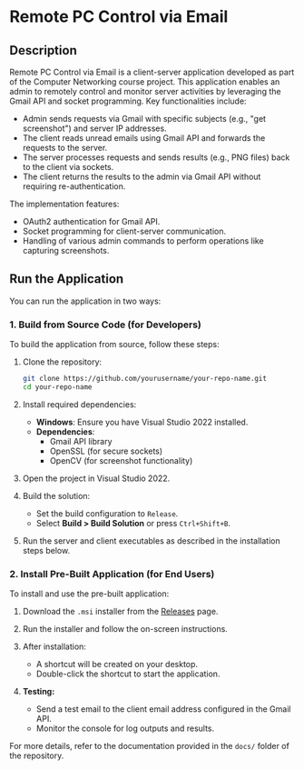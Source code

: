 # Remote PC Control via Email

## Description
Remote PC Control via Email is a client-server application developed as part of the Computer Networking course project. This application enables an admin to remotely control and monitor server activities by leveraging the Gmail API and socket programming. Key functionalities include:

- Admin sends requests via Gmail with specific subjects (e.g., "get screenshot") and server IP addresses.
- The client reads unread emails using Gmail API and forwards the requests to the server.
- The server processes requests and sends results (e.g., PNG files) back to the client via sockets.
- The client returns the results to the admin via Gmail API without requiring re-authentication.

The implementation features:
- OAuth2 authentication for Gmail API.
- Socket programming for client-server communication.
- Handling of various admin commands to perform operations like capturing screenshots.

## Run the Application
You can run the application in two ways:

### 1. Build from Source Code (for Developers)
To build the application from source, follow these steps:

1. Clone the repository:
   ```bash
   git clone https://github.com/yourusername/your-repo-name.git
   cd your-repo-name
   ```

2. Install required dependencies:
   - **Windows**: Ensure you have Visual Studio 2022 installed.
   - **Dependencies**:
     - Gmail API library
     - OpenSSL (for secure sockets)
     - OpenCV (for screenshot functionality)

3. Open the project in Visual Studio 2022.

4. Build the solution:
   - Set the build configuration to `Release`.
   - Select **Build > Build Solution** or press `Ctrl+Shift+B`.

5. Run the server and client executables as described in the installation steps below.

### 2. Install Pre-Built Application (for End Users)
To install and use the pre-built application:

1. Download the `.msi` installer from the [Releases](https://github.com/yourusername/your-repo-name/releases) page.

2. Run the installer and follow the on-screen instructions.

3. After installation:
   - A shortcut will be created on your desktop.
   - Double-click the shortcut to start the application.

4. **Testing:**
   - Send a test email to the client email address configured in the Gmail API.
   - Monitor the console for log outputs and results.

For more details, refer to the documentation provided in the `docs/` folder of the repository.
